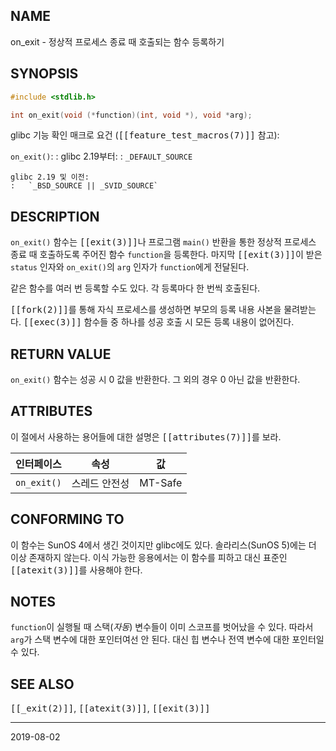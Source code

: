 ## NAME

on_exit - 정상적 프로세스 종료 때 호출되는 함수 등록하기

## SYNOPSIS

```c
#include <stdlib.h>

int on_exit(void (*function)(int, void *), void *arg);
```

glibc 기능 확인 매크로 요건 (<tt>[[feature_test_macros(7)]]</tt> 참고):

`on_exit()`:
:   glibc 2.19부터:
    :   `_DEFAULT_SOURCE`

    glibc 2.19 및 이전:
    :   `_BSD_SOURCE || _SVID_SOURCE`

## DESCRIPTION

`on_exit()` 함수는 <tt>[[exit(3)]]</tt>나 프로그램 `main()` 반환을 통한 정상적 프로세스 종료 때 호출하도록 주어진 함수 `function`을 등록한다. 마지막 <tt>[[exit(3)]]</tt>이 받은 `status` 인자와 `on_exit()`의 `arg` 인자가 `function`에게 전달된다.

같은 함수를 여러 번 등록할 수도 있다. 각 등록마다 한 번씩 호출된다.

<tt>[[fork(2)]]</tt>를 통해 자식 프로세스를 생성하면 부모의 등록 내용 사본을 물려받는다. <tt>[[exec(3)]]</tt> 함수들 중 하나를 성공 호출 시 모든 등록 내용이 없어진다.

## RETURN VALUE

`on_exit()` 함수는 성공 시 0 값을 반환한다. 그 외의 경우 0 아닌 값을 반환한다.

## ATTRIBUTES

이 절에서 사용하는 용어들에 대한 설명은 <tt>[[attributes(7)]]</tt>를 보라.

| 인터페이스 | 속성 | 값 |
| --- | --- | --- |
| `on_exit()` | 스레드 안전성 | MT-Safe |

## CONFORMING TO

이 함수는 SunOS 4에서 생긴 것이지만 glibc에도 있다. 솔라리스(SunOS 5)에는 더 이상 존재하지 않는다. 이식 가능한 응용에서는 이 함수를 피하고 대신 표준인 <tt>[[atexit(3)]]</tt>를 사용해야 한다.

## NOTES

`function`이 실행될 때 스택(*자동*) 변수들이 이미 스코프를 벗어났을 수 있다. 따라서 `arg`가 스택 변수에 대한 포인터여선 안 된다. 대신 힙 변수나 전역 변수에 대한 포인터일 수 있다.

## SEE ALSO

<tt>[[_exit(2)]]</tt>, <tt>[[atexit(3)]]</tt>, <tt>[[exit(3)]]</tt>

----

2019-08-02
